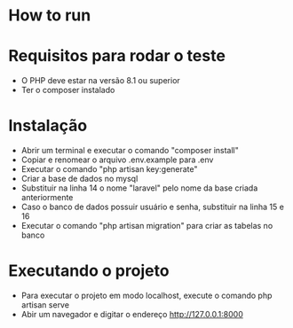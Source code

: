 # How to run

# Requisitos para rodar o teste

-   O PHP deve estar na versão 8.1 ou superior
-   Ter o composer instalado

# Instalação

-   Abrir um terminal e executar o comando "composer install"
-   Copiar e renomear o arquivo .env.example para .env
-   Executar o comando "php artisan key:generate"
-   Criar a base de dados no mysql
-   Substituir na linha 14 o nome "laravel" pelo nome da base criada anteriormente
-   Caso o banco de dados possuir usuário e senha, substituir na linha 15 e 16
-   Executar o comando "php artisan migration" para criar as tabelas no banco

# Executando o projeto

-   Para executar o projeto em modo localhost, execute o comando php artisan serve
-   Abir um navegador e digitar o endereço http://127.0.0.1:8000
